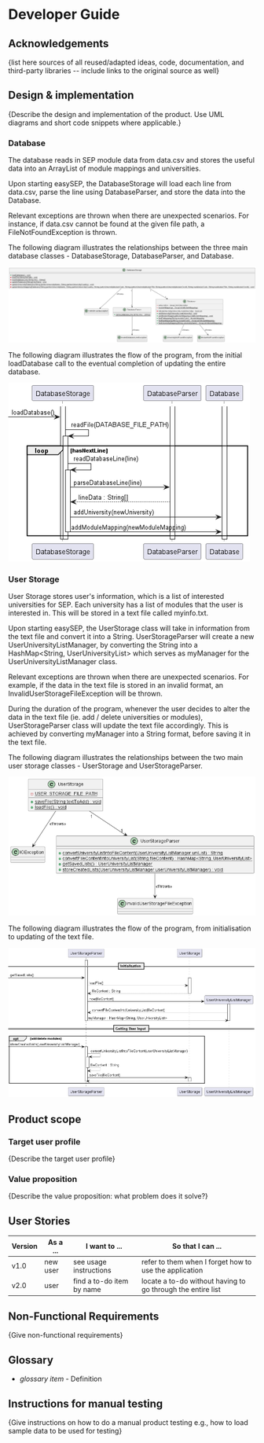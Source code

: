 # Developer Guide

## Acknowledgements

{list here sources of all reused/adapted ideas, code, documentation, and third-party libraries -- include links to the original source as well}

## Design & implementation

{Describe the design and implementation of the product. Use UML diagrams and short code snippets where applicable.}

### Database
The database reads in SEP module data from data.csv and stores the useful data into an ArrayList of module mappings and universities.

Upon starting easySEP, the DatabaseStorage will load each line from data.csv, parse the line using DatabaseParser, and store the data into the Database.

Relevant exceptions are thrown when there are unexpected scenarios. For instance, if data.csv cannot be found at the given file path, a FileNotFoundException is thrown.

The following diagram illustrates the relationships between the three main database classes - DatabaseStorage, DatabaseParser, and Database.

![Database Class Diagram](./images/Database_Class.png)

The following diagram illustrates the flow of the program, from the initial loadDatabase call to the eventual completion of updating the entire database.

![Database Sequence Diagram](./images/Database_Sequence.png)

### User Storage

User Storage stores user's information, which is a list of interested universities for SEP. Each university has a list of 
modules that the user is interested in. This will be stored in a text file called myinfo.txt. 

Upon starting easySEP, the UserStorage class will take in information from the text file and convert it into a String.
UserStorageParser will create a new UserUniversityListManager, by converting the String into a HashMap<String, UserUniversityList>
which serves as myManager for the UserUniversityListManager class.

Relevant exceptions are thrown when there are unexpected scenarios. For example, if the data in the text file is stored in an invalid format,
an InvalidUserStorageFileException will be thrown.

During the duration of the program, whenever the user decides to alter the data in the text file
(ie. add / delete universities or modules), UserStorageParser class will update the text file accordingly.
This is achieved by converting myManager into a String format, before saving it in the text file.

The following diagram illustrates the relationships between the two main user storage classes - UserStorage and UserStorageParser.

![User Storage Class Diagram](./images/UserStorage_Class.png)

The following diagram illustrates the flow of the program, from initialisation to updating of the text file.

![User Storage Sequence Diagram](./images/UserStorage_Sequence.png)

## Product scope
### Target user profile

{Describe the target user profile}

### Value proposition

{Describe the value proposition: what problem does it solve?}

## User Stories

|Version| As a ... | I want to ... | So that I can ...|
|--------|----------|---------------|------------------|
|v1.0|new user|see usage instructions|refer to them when I forget how to use the application|
|v2.0|user|find a to-do item by name|locate a to-do without having to go through the entire list|

## Non-Functional Requirements

{Give non-functional requirements}

## Glossary

* *glossary item* - Definition

## Instructions for manual testing

{Give instructions on how to do a manual product testing e.g., how to load sample data to be used for testing}
